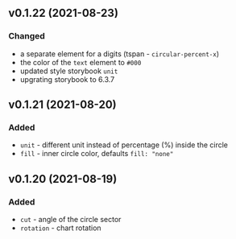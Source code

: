 ## v0.1.22 (2021-08-23)

### Changed
- a separate element for a digits (tspan - `circular-percent-x`)
- the color of the `text` element to `#000`
- updated style storybook `unit`
- upgrating storybook to 6.3.7

## v0.1.21 (2021-08-20)

### Added
- `unit` - different unit instead of percentage (%) inside the circle
- `fill` - inner circle color, defaults `fill: "none"`

## v0.1.20 (2021-08-19)

### Added
- `cut` - angle of the circle sector
- `rotation` - chart rotation
